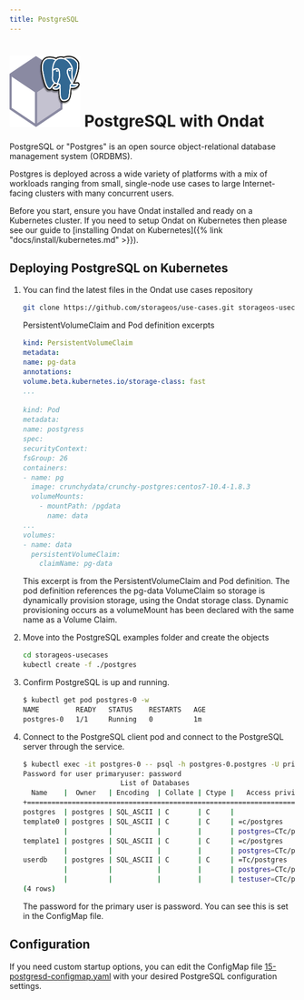 ```yaml
---
title: PostgreSQL
---
```


<h1><img src="/images/docs/explore/postgres.png" width="125" height="125"> PostgreSQL with Ondat</h1>

PostgreSQL or "Postgres" is an open source object-relational database management
system (ORDBMS).

Postgres is deployed across a wide variety of platforms with a mix of workloads
ranging from small, single-node use cases to large Internet-facing clusters
with many concurrent users.

Before you start, ensure you have Ondat installed and ready on a Kubernetes
cluster. If you need to setup Ondat on Kubernetes then please see our guide
to [installing Ondat on Kubernetes]({% link
"docs/install/kubernetes.md" >}}).

## Deploying PostgreSQL on Kubernetes

1. You can find the latest files in the Ondat use cases repository
    ```bash
    git clone https://github.com/storageos/use-cases.git storageos-usecases

    ```
    PersistentVolumeClaim and Pod definition excerpts
    ```yaml
    kind: PersistentVolumeClaim
    metadata:
    name: pg-data
    annotations:
    volume.beta.kubernetes.io/storage-class: fast
    ...

    kind: Pod
    metadata:
    name: postgress
    spec:
    securityContext:
    fsGroup: 26
    containers:
    - name: pg
      image: crunchydata/crunchy-postgres:centos7-10.4-1.8.3
      volumeMounts:
        - mountPath: /pgdata
          name: data
    ...
    volumes:
    - name: data
      persistentVolumeClaim:
        claimName: pg-data
    ```
    This excerpt is from the PersistentVolumeClaim and Pod definition. The pod
    definition references the pg-data VolumeClaim so storage is dynamically
    provision storage, using the Ondat storage class. Dynamic provisioning
    occurs as a volumeMount has been declared with the same name as a Volume
    Claim.

1. Move into the PostgreSQL examples folder and create the objects

   ```bash
   cd storageos-usecases
   kubectl create -f ./postgres
   ```

1. Confirm PostgreSQL is up and running.

   ```bash
   $ kubectl get pod postgres-0 -w
   NAME         READY   STATUS    RESTARTS   AGE
   postgres-0   1/1     Running   0          1m
   ```

1. Connect to the PostgreSQL client pod and connect to the PostgreSQL server
   through the service.

   ```bash
   $ kubectl exec -it postgres-0 -- psql -h postgres-0.postgres -U primaryuser postgres -c "\l"
   Password for user primaryuser: password
                           List of Databases
     Name    |  Owner   | Encoding  | Collate | Ctype |   Access privileges
   +=========================================================================+
   postgres  | postgres | SQL_ASCII | C       | C     |
   template0 | postgres | SQL_ASCII | C       | C     | =c/postgres          +
             |          |           |         |       | postgres=CTc/postgres
   template1 | postgres | SQL_ASCII | C       | C     | =c/postgres          +
             |          |           |         |       | postgres=CTc/postgres
   userdb    | postgres | SQL_ASCII | C       | C     | =Tc/postgres         +
             |          |           |         |       | postgres=CTc/postgres+
             |          |           |         |       | testuser=CTc/postgres
   (4 rows)
   ```
   The password for the primary user is password. You can see this is set in
   the ConfigMap file.

## Configuration

If you need custom startup options, you can edit the ConfigMap file
[15-postgresd-configmap.yaml](https://github.com/storageos/use-cases/blob/master/postgres/15-postgresd-configmap.yaml)
with your desired PostgreSQL configuration settings.
